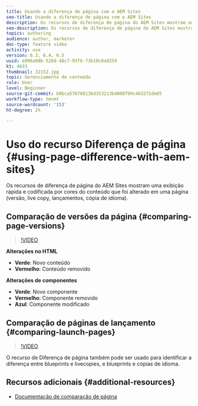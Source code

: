 ```yaml
---
title: Usando a diferença de página com o AEM Sites
seo-title: Usando a diferença de página com o AEM Sites
description: Os recursos de diferença de página do AEM Sites mostram uma exibição rápida e codificada por cores do conteúdo que foi alterado em uma página (versão, live copy, lançamentos, cópia de idioma).
seo-description: Os recursos de diferença de página do AEM Sites mostram uma exibição rápida e codificada por cores do conteúdo que foi alterado em uma página (versão, live copy, lançamentos, cópia de idioma).
topics: authoring
audience: author, marketer
doc-type: feature video
activity: use
version: 6.3, 6.4, 6.5
uuid: e096a08b-528d-48c7-93fb-73b10c0a9259
kt: 4633
thumbnail: 32152.jpg
topic: Gerenciamento de conteúdo
role: User
level: Beginner
source-git-commit: b0bca57676813bd353213b4808f99c463272de85
workflow-type: tm+mt
source-wordcount: '153'
ht-degree: 2%

---
```



# Uso do recurso Diferença de página {#using-page-difference-with-aem-sites}

Os recursos de diferença de página do AEM Sites mostram uma exibição rápida e codificada por cores do conteúdo que foi alterado em uma página (versão, live copy, lançamentos, cópia de idioma).

## Comparação de versões da página {#comparing-page-versions}

>[!VIDEO](https://video.tv.adobe.com/v/32152?quality=9&learn=on)

**Alterações no HTML**

* **Verde**: Novo conteúdo
* **Vermelho**: Conteúdo removido

**Alterações de componentes**

* **Verde**: Novo componente
* **Vermelho**: Componente removido
* **Azul**: Componente modificado

## Comparação de páginas de lançamento {#comparing-launch-pages}

>[!VIDEO](https://video.tv.adobe.com/v/17746/?quality=9&learn=on)

O recurso de Diferença de página também pode ser usado para identificar a diferença entre blueprints e livecopies, e blueprints e cópias de idioma.

## Recursos adicionais {#additional-resources}

* [Documentação de comparação de página](https://docs.adobe.com/content/help/en/experience-manager-65/authoring/siteandpage/page-diff.html)
